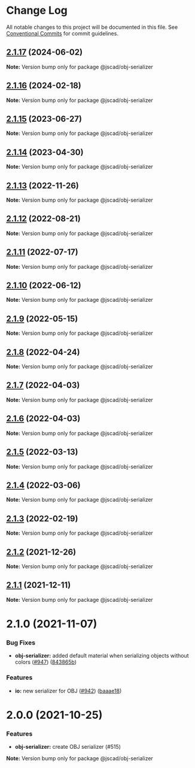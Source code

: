 # Change Log

All notable changes to this project will be documented in this file.
See [Conventional Commits](https://conventionalcommits.org) for commit guidelines.

## [2.1.17](https://github.com/jscad/OpenJSCAD.org/compare/@jscad/obj-serializer@2.1.16...@jscad/obj-serializer@2.1.17) (2024-06-02)

**Note:** Version bump only for package @jscad/obj-serializer





## [2.1.16](https://github.com/jscad/OpenJSCAD.org/compare/@jscad/obj-serializer@2.1.15...@jscad/obj-serializer@2.1.16) (2024-02-18)

**Note:** Version bump only for package @jscad/obj-serializer





## [2.1.15](https://github.com/jscad/OpenJSCAD.org/compare/@jscad/obj-serializer@2.1.14...@jscad/obj-serializer@2.1.15) (2023-06-27)

**Note:** Version bump only for package @jscad/obj-serializer





## [2.1.14](https://github.com/jscad/OpenJSCAD.org/compare/@jscad/obj-serializer@2.1.13...@jscad/obj-serializer@2.1.14) (2023-04-30)

**Note:** Version bump only for package @jscad/obj-serializer





## [2.1.13](https://github.com/jscad/OpenJSCAD.org/compare/@jscad/obj-serializer@2.1.12...@jscad/obj-serializer@2.1.13) (2022-11-26)

**Note:** Version bump only for package @jscad/obj-serializer





## [2.1.12](https://github.com/jscad/OpenJSCAD.org/compare/@jscad/obj-serializer@2.1.11...@jscad/obj-serializer@2.1.12) (2022-08-21)

**Note:** Version bump only for package @jscad/obj-serializer





## [2.1.11](https://github.com/jscad/OpenJSCAD.org/compare/@jscad/obj-serializer@2.1.10...@jscad/obj-serializer@2.1.11) (2022-07-17)

**Note:** Version bump only for package @jscad/obj-serializer





## [2.1.10](https://github.com/jscad/OpenJSCAD.org/compare/@jscad/obj-serializer@2.1.9...@jscad/obj-serializer@2.1.10) (2022-06-12)

**Note:** Version bump only for package @jscad/obj-serializer





## [2.1.9](https://github.com/jscad/OpenJSCAD.org/compare/@jscad/obj-serializer@2.1.8...@jscad/obj-serializer@2.1.9) (2022-05-15)

**Note:** Version bump only for package @jscad/obj-serializer





## [2.1.8](https://github.com/jscad/OpenJSCAD.org/compare/@jscad/obj-serializer@2.1.7...@jscad/obj-serializer@2.1.8) (2022-04-24)

**Note:** Version bump only for package @jscad/obj-serializer





## [2.1.7](https://github.com/jscad/OpenJSCAD.org/compare/@jscad/obj-serializer@2.1.6...@jscad/obj-serializer@2.1.7) (2022-04-03)

**Note:** Version bump only for package @jscad/obj-serializer





## [2.1.6](https://github.com/jscad/OpenJSCAD.org/compare/@jscad/obj-serializer@2.1.5...@jscad/obj-serializer@2.1.6) (2022-04-03)

**Note:** Version bump only for package @jscad/obj-serializer





## [2.1.5](https://github.com/jscad/OpenJSCAD.org/compare/@jscad/obj-serializer@2.1.4...@jscad/obj-serializer@2.1.5) (2022-03-13)

**Note:** Version bump only for package @jscad/obj-serializer





## [2.1.4](https://github.com/jscad/OpenJSCAD.org/compare/@jscad/obj-serializer@2.1.3...@jscad/obj-serializer@2.1.4) (2022-03-06)

**Note:** Version bump only for package @jscad/obj-serializer





## [2.1.3](https://github.com/jscad/OpenJSCAD.org/compare/@jscad/obj-serializer@2.1.2...@jscad/obj-serializer@2.1.3) (2022-02-19)

**Note:** Version bump only for package @jscad/obj-serializer





## [2.1.2](https://github.com/jscad/OpenJSCAD.org/compare/@jscad/obj-serializer@2.1.1...@jscad/obj-serializer@2.1.2) (2021-12-26)

**Note:** Version bump only for package @jscad/obj-serializer





## [2.1.1](https://github.com/jscad/OpenJSCAD.org/compare/@jscad/obj-serializer@2.1.0...@jscad/obj-serializer@2.1.1) (2021-12-11)

**Note:** Version bump only for package @jscad/obj-serializer





# 2.1.0 (2021-11-07)


### Bug Fixes

* **obj-serializer:** added default material when serializing objects without colors ([#947](https://github.com/jscad/OpenJSCAD.org/issues/947)) ([843865b](https://github.com/jscad/OpenJSCAD.org/commit/843865b94f4d348ea67523b6d442f9c562bef021))


### Features

* **io:** new serializer for OBJ ([#942](https://github.com/jscad/OpenJSCAD.org/issues/942)) ([baaae18](https://github.com/jscad/OpenJSCAD.org/commit/baaae18ad55252ec71b074bd85dea7d137a22eb8))





# 2.0.0 (2021-10-25)

### Features

* **obj-serializer:** create OBJ serializer (#515)





**Note:** Version bump only for package @jscad/obj-serializer
